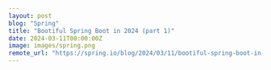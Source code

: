 ```yaml
---
layout: post
blog: "Spring"
title: "Bootiful Spring Boot in 2024 (part 1)"
date: 2024-03-11T00:00:00Z
image: images/spring.png
remote_url: "https://spring.io/blog/2024/03/11/bootiful-spring-boot-in-2024-part-1"
---
```

